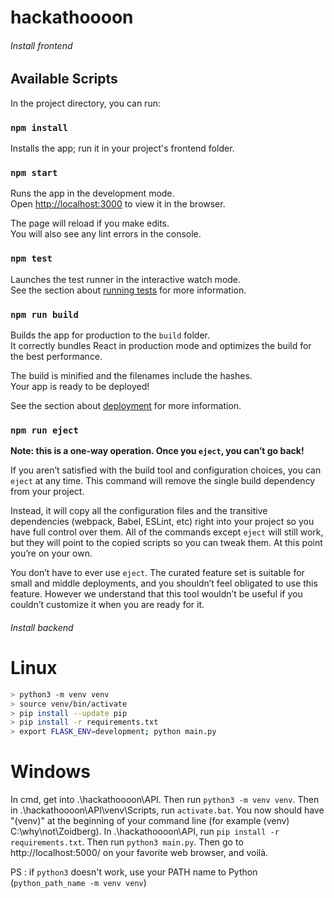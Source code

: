 # hackathoooon

###### Install frontend

## Available Scripts

In the project directory, you can run:

### `npm install`

Installs the app; run it in your project's frontend folder.

### `npm start`

Runs the app in the development mode.\
Open [http://localhost:3000](http://localhost:3000) to view it in the browser.

The page will reload if you make edits.\
You will also see any lint errors in the console.

### `npm test`

Launches the test runner in the interactive watch mode.\
See the section about [running tests](https://facebook.github.io/create-react-app/docs/running-tests) for more information.

### `npm run build`

Builds the app for production to the `build` folder.\
It correctly bundles React in production mode and optimizes the build for the best performance.

The build is minified and the filenames include the hashes.\
Your app is ready to be deployed!

See the section about [deployment](https://facebook.github.io/create-react-app/docs/deployment) for more information.

### `npm run eject`

**Note: this is a one-way operation. Once you `eject`, you can’t go back!**

If you aren’t satisfied with the build tool and configuration choices, you can `eject` at any time. This command will remove the single build dependency from your project.

Instead, it will copy all the configuration files and the transitive dependencies (webpack, Babel, ESLint, etc) right into your project so you have full control over them. All of the commands except `eject` will still work, but they will point to the copied scripts so you can tweak them. At this point you’re on your own.

You don’t have to ever use `eject`. The curated feature set is suitable for small and middle deployments, and you shouldn’t feel obligated to use this feature. However we understand that this tool wouldn’t be useful if you couldn’t customize it when you are ready for it.


###### Install backend

# Linux

```bash
> python3 -m venv venv
> source venv/bin/activate
> pip install --update pip
> pip install -r requirements.txt
> export FLASK_ENV=development; python main.py
```

# Windows
In cmd, get into .\hackathoooon\API.
Then run ```python3 -m venv venv```.
Then in .\hackathoooon\API\venv\Scripts, run ```activate.bat```.
You now should have "(venv)" at the beginning of your command line (for example (venv) C:\why\not\Zoidberg).
In .\hackathoooon\API, run ```pip install -r requirements.txt```.
Then run ```python3 main.py```.
Then go to http://localhost:5000/ on your favorite web browser, and voilà.

PS : if ```python3``` doesn't work, use your PATH name to Python (```python_path_name -m venv venv```)